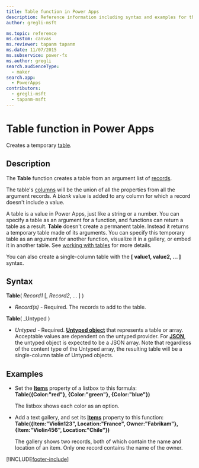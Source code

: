 ```yaml
---
title: Table function in Power Apps
description: Reference information including syntax and examples for the Table function in Power Apps.
author: gregli-msft

ms.topic: reference
ms.custom: canvas
ms.reviewer: tapanm tapanm
ms.date: 11/07/2015
ms.subservice: power-fx
ms.author: gregli
search.audienceType:
  - maker
search.app:
  - PowerApps
contributors:
  - gregli-msft
  - tapanm-msft
---
```


# Table function in Power Apps

Creates a temporary [table](/power-apps/maker/canvas-apps/working-with-tables).

## Description

The **Table** function creates a table from an argument list of [records](/power-apps/maker/canvas-apps/working-with-tables#records).

The table's [columns](/power-apps/maker/canvas-apps/working-with-tables#columns) will be the union of all the properties from all the argument records. A _blank_ value is added to any column for which a record doesn't include a value.

A table is a value in Power Apps, just like a string or a number. You can specify a table as an argument for a function, and functions can return a table as a result. **Table** doesn't create a permanent table. Instead it returns a temporary table made of its arguments. You can specify this temporary table as an argument for another function, visualize it in a gallery, or embed it in another table. See [working with tables](/power-apps/maker/canvas-apps/working-with-tables) for more details.

You can also create a single-column table with the **[ value1, value2, ... ]** syntax.

## Syntax

**Table**( _Record1_ [, *Record2*, ... ] )

- _Record(s)_ - Required. The records to add to the table.

**Table**( _Untyped )

- _Untyped_ - Required. [**Untyped object**](untyped-object.md) that represents a table or array. Acceptable values are dependent on the untyped provider.  For [**JSON**](function-parsejson.md), the untyped object is expected to be a JSON array. Note that regardless of the content type of the Untyped array, the resulting table will be a single-column table of Untyped objects.

## Examples

- Set the **[Items](/power-apps/maker/canvas-apps/controls/properties-core)** property of a listbox to this formula:
  <br>**Table({Color:"red"}, {Color:"green"}, {Color:"blue"})**

  The listbox shows each color as an option.

- Add a text gallery, and set its **[Items](/power-apps/maker/canvas-apps/controls/properties-core)** property to this function:<br>
  **Table({Item:"Violin123", Location:"France", Owner:"Fabrikam"}, {Item:"Violin456", Location:"Chile"})**

  The gallery shows two records, both of which contain the name and location of an item. Only one record contains the name of the owner.

[!INCLUDE[footer-include](../../includes/footer-banner.md)]
